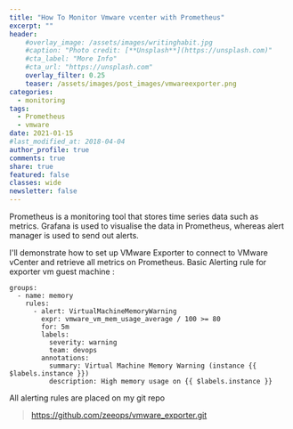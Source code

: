 ```yaml
---
title: "How To Monitor Vmware vcenter with Prometheus"
excerpt: ""
header:
    #overlay_image: /assets/images/writinghabit.jpg
    #caption: "Photo credit: [**Unsplash**](https://unsplash.com)"
    #cta_label: "More Info"
    #cta_url: "https://unsplash.com"
    overlay_filter: 0.25
    teaser: /assets/images/post_images/vmwareexporter.png
categories:
  - monitoring
tags:
  - Prometheus
  - vmware
date: 2021-01-15
#last_modified_at: 2018-04-04  
author_profile: true
comments: true
share: true
featured: false
classes: wide
newsletter: false
---
```


Prometheus is a monitoring tool that stores time series data such as metrics. Grafana is used to visualise the data in Prometheus, whereas alert manager is used to send out alerts.

I'll demonstrate how to set up VMware Exporter to connect to VMware vCenter and retrieve all metrics on Prometheus.
Basic Alerting rule for exporter
vm guest machine :

    groups:
	  - name: memory
	    rules:
		  - alert: VirtualMachineMemoryWarning
		    expr: vmware_vm_mem_usage_average / 100 >= 80
		    for: 5m
		    labels:
			  severity: warning
			  team: devops
		    annotations:
			  summary: Virtual Machine Memory Warning (instance {{ $labels.instance }})
			  description: High memory usage on {{ $labels.instance }}
All alerting rules are placed on my git repo

> https://github.com/zeeops/vmware_exporter.git

<p><img src="{{site.baseurl}}/assets/images/post_images/vmwareexporter.png" alt="" class="align-center" /></p>
<figcaption></figcaption>



<!--stackedit_data:
eyJoaXN0b3J5IjpbNTIxNzUxMzkxLC00MjUwNzI5MjQsMTUwOT
k2NTM2MSwtMTcwODE4NzI4OSwtMjExMDAyMzQ2M119
-->
